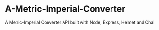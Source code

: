 # A-Metric-Imperial-Converter
A Metric-Imperial Converter API built with Node, Express, Helmet and Chai
